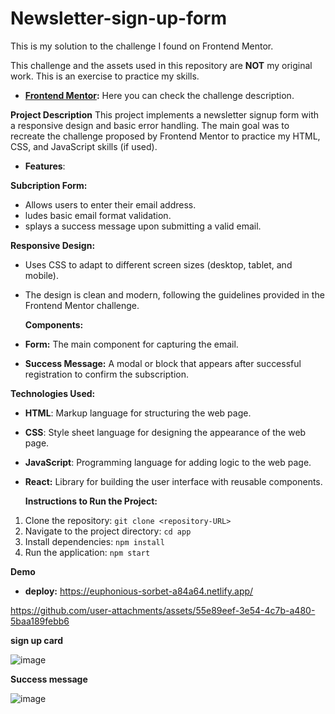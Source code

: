 # Newsletter-sign-up-form

This is my solution to the challenge I found on Frontend Mentor.

This challenge and the assets used in this repository are **NOT** my original work. This is an exercise to practice my skills.

- **[Frontend Mentor](https://www.frontendmentor.io/challenges/newsletter-signup-form-with-success-message-3FC1AZbNrv):** Here you can check the challenge description.

**Project Description**
This project implements a newsletter signup form with a responsive design and basic error handling. The main goal was to recreate the challenge proposed by Frontend Mentor to practice my HTML, CSS, and JavaScript skills (if used).

- **Features**:

**Subcription Form:**

- Allows users to enter their email address.
- ludes basic email format validation.
- splays a success message upon submitting a valid email.

**Responsive Design:**

- Uses CSS to adapt to different screen sizes (desktop, tablet, and mobile).
- The design is clean and modern, following the guidelines provided in the Frontend Mentor challenge.

  **Components:**

- **Form:** The main component for capturing the email.

- **Success Message:** A modal or block that appears after successful registration to confirm the subscription.

**Technologies Used:**

- **HTML**: Markup language for structuring the web page.
- **CSS**: Style sheet language for designing the appearance of the web page.
- **JavaScript**: Programming language for adding logic to the web page.
- **React:** Library for building the user interface with reusable components.

  **Instructions to Run the Project:**

1. Clone the repository: `git clone <repository-URL>`
2. Navigate to the project directory: `cd app`
3. Install dependencies: `npm install`
4. Run the application: `npm start`

**Demo**

- **deploy:** https://euphonious-sorbet-a84a64.netlify.app/

https://github.com/user-attachments/assets/55e89eef-3e54-4c7b-a480-5baa189febb6

**sign up card**

![image](https://github.com/user-attachments/assets/a605154d-94bc-44b8-9091-5c5274b26888)

**Success message**

![image](https://github.com/user-attachments/assets/f79c79ab-bfb4-41e2-ab5d-782ea958e090)
